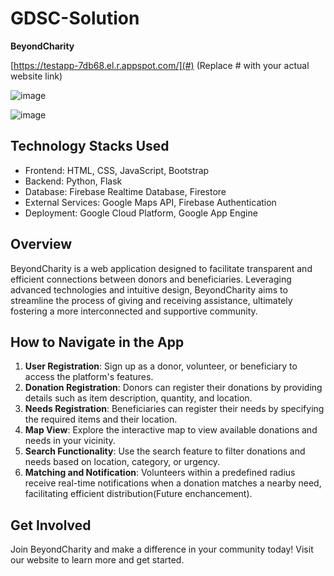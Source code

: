 # GDSC-Solution
**BeyondCharity**

[https://testapp-7db68.el.r.appspot.com/](#) (Replace # with your actual website link)

![image](https://github.com/kiranreddy0408/GDSC-Solution/assets/110777038/ebfb2c29-a278-4e60-aba7-0574e6bfcecc)

![image](https://github.com/kiranreddy0408/GDSC-Solution/assets/110777038/6af8fa12-22e8-4998-93b5-4b70e1239312)


## Technology Stacks Used

- Frontend: HTML, CSS, JavaScript, Bootstrap
- Backend: Python, Flask
- Database: Firebase Realtime Database, Firestore
- External Services: Google Maps API, Firebase Authentication
- Deployment: Google Cloud Platform, Google App Engine

## Overview

BeyondCharity is a web application designed to facilitate transparent and efficient connections between donors and beneficiaries. Leveraging advanced technologies and intuitive design, BeyondCharity aims to streamline the process of giving and receiving assistance, ultimately fostering a more interconnected and supportive community.

## How to Navigate in the App

1. **User Registration**: Sign up as a donor, volunteer, or beneficiary to access the platform's features.
2. **Donation Registration**: Donors can register their donations by providing details such as item description, quantity, and location.
3. **Needs Registration**: Beneficiaries can register their needs by specifying the required items and their location.
4. **Map View**: Explore the interactive map to view available donations and needs in your vicinity.
5. **Search Functionality**: Use the search feature to filter donations and needs based on location, category, or urgency.
6. **Matching and Notification**: Volunteers within a predefined radius receive real-time notifications when a donation matches a nearby need, facilitating efficient distribution(Future enchancement).

## Get Involved

Join BeyondCharity and make a difference in your community today! Visit our website to learn more and get started.
